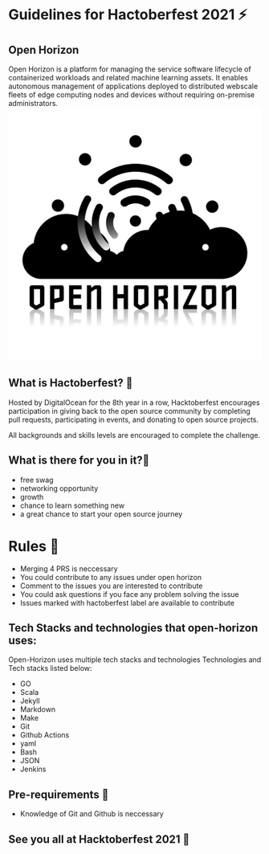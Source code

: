 # Guidelines for Hactoberfest 2021 ⚡
## Open Horizon 
Open Horizon is a platform for managing the service software lifecycle of containerized workloads and related machine learning assets. It enables autonomous management of applications deployed to distributed webscale fleets of edge computing nodes and devices without requiring on-premise administrators.
![Open Horizon](https://github.com/open-horizon/artwork/blob/master/black/open-horizon-black.jpg)

## What is Hactoberfest? 🌱

Hosted by DigitalOcean for the 8th year in a row, Hacktoberfest encourages participation in giving back to the open source community by completing pull requests, participating in events, and donating to open source projects.


All backgrounds and skills levels are encouraged to complete the challenge.


## What is there for you in it?🤝
- free swag 
- networking opportunity
- growth 
- chance to learn something new
- a great chance to start your open source journey

# Rules 💬
- Merging 4 PRS is neccessary 
- You could contribute to any issues under open horizon
- Comment to the issues you are interested to contribute
- You could ask questions if you face any problem solving the issue
- Issues marked with hactoberfest label are available to contribute

## Tech Stacks and technologies that open-horizon uses:
Open-Horizon uses multiple tech stacks and technologies
Technologies and Tech stacks listed below:
- GO
- Scala
- Jekyll
- Markdown
- Make
- Git
- Github Actions
- yaml
- Bash
- JSON
- Jenkins

## Pre-requirements 👯
- Knowledge of Git and Github is neccessary


## See you all at Hacktoberfest 2021 👯